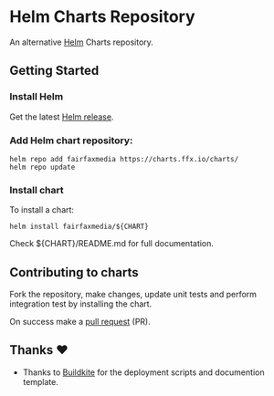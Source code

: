 # Helm Charts Repository

An alternative [Helm](https://helm.sh) Charts repository.

## Getting Started

### Install Helm

Get the latest [Helm release](https://github.com/kubernetes/helm#install).

### Add Helm chart repository:

 ```console
 helm repo add fairfaxmedia https://charts.ffx.io/charts/
 helm repo update
 ```

### Install chart

To install a chart:

```console
helm install fairfaxmedia/${CHART}
```

Check ${CHART}/README.md for full documentation.

## Contributing to charts

Fork the repository, make changes, update unit tests and perform integration test by installing the chart.

On success make a [pull request](https://help.github.com/articles/using-pull-requests) (PR).

## Thanks :heart:

* Thanks to [Buildkite](https://github.com/buildkite) for the deployment scripts and documention template.
